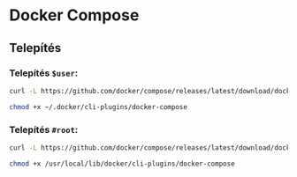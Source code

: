 # Docker Compose

## Telepítés
### Telepítés `$user`:
```bash
curl -L https://github.com/docker/compose/releases/latest/download/docker-compose-linux-`uname -m` -o ~/.docker/cli-plugins/docker-compose --create-dirs

chmod +x ~/.docker/cli-plugins/docker-compose
```

### Telepítés `#root`:
```bash
curl -L https://github.com/docker/compose/releases/latest/download/docker-compose-linux-`uname -m` -o /usr/local/lib/docker/cli-plugins/docker-compose --create-dirs

chmod +x /usr/local/lib/docker/cli-plugins/docker-compose
```

